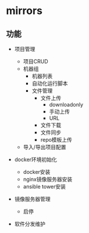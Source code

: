 # mirrors
## 功能
* 项目管理
	* 项目CRUD
	* 机器组
		* 机器列表
		* 自动化运行脚本
		* 文件管理	
			* 文件上传
				* downloadonly
				* 手动上传
				* URL
			* 文件下载
			* 文件同步
			* repo模板上传
	* 导入/导出项目配置

* docker环境初始化
	* docker安装
	* nginx镜像服务器安装
	* ansible tower安装
	 	
* 镜像服务器管理
	* 启停
* 软件分发维护